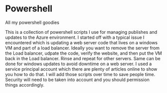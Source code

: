 # Powershell
All my powershell goodies

This is a collection of powershell scripts I use for managing publishes and updates to the Azure environment.  I started off with a typical issue I encountered which is updating a web server code that lives on a windows VM and part of a load balancer.  Ideally you want to remove the server from the Load balancer, udpate the code, verify the website, and then put the VM back in the Load balancer.  Rinse and repeat for other servers.  Same can be done for windows updates to avoid downtime on a web server.  I used a service principal account which there are plenty of articles online to show you how to do that.  I will add those scripts over time to save people time.  Security will need to be taken into account and you should permission things accordingly. 
